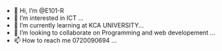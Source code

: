 - 👋 Hi, I’m @E101-R
- 👀 I’m interested in ICT ...
- 🌱 I’m currently learning at KCA UNIVERSITY...
- 💞️ I’m looking to collaborate on Programming and web developement ...
- 📫 How to reach me 0720090694 ...

<!---
E101-R/E101-R is a ✨ special ✨ repository because its `README.md` (this file) appears on your GitHub profile.
You can click the Preview link to take a look at your changes.
--->
